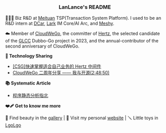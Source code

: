 <h3 align="center">LanLance's README</h3>

👨🏻‍🎨 Biz R&D at [Meituan](https://www.meituan.com/) TSP(Transaction System Platform). I used to be an R&D intern at [DCar](https://www.dongchedi.com/), [Lark](https://www.larksuite.com/) IM Core/AI Arc, and [Meshy](https://www.meshy.ai).

☁️ Member of [CloudWeGo](https://www.cloudwego.io/), the committer of [Hertz](https://github.com/cloudwego/hertz), the selected candidate of the [GLCC](https://www.gitlink.org.cn/glcc/projects) Dubbo-Go project in 2023, and the annual-contributor of the second anniversary of CloudWeGo.

**🤖 Technology Sharing**

- [[CSG]快速掌握适合自己业务的 Hertz 中间件](https://meetings.feishu.cn/s/1j1gs6udypv5w?src_type=3)
- [CloudWeGo 二周年分享 —— 我与开源(2:48:50)](https://juejin.cn/live/cloudwegoyear2)

**📚 Systematic Article**

- [程序静态分析指北](https://gists.lanlance.cn/cssys/static-analysis)

**❤️‍🩹 Get to know me more**

📸 Find beauty in the [gallery](https://photo.lanlance.cn/) | 🎪 Visit my personal [website](https://lanlance.cn/) | 🪛 Little toys in [LgoLgo](https://github.com/LgoLgo)
